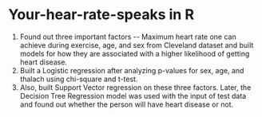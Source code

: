 # Your-hear-rate-speaks in R
1. Found out three important factors -- Maximum heart rate one can achieve during exercise, age, and sex from Cleveland dataset and built models for how they are associated with a higher likelihood of getting heart disease.<br>
2. Built a Logistic regression after analyzing p-values for sex, age, and thalach using chi-square and t-test.<br>
3. Also, built Support Vector regression on these three factors. Later, the Decision Tree Regression model was used with the input of test data and found out whether the person will have heart disease or not.<br>
